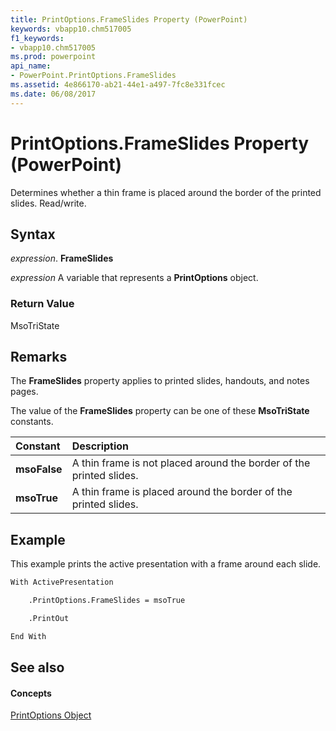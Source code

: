 ```yaml
---
title: PrintOptions.FrameSlides Property (PowerPoint)
keywords: vbapp10.chm517005
f1_keywords:
- vbapp10.chm517005
ms.prod: powerpoint
api_name:
- PowerPoint.PrintOptions.FrameSlides
ms.assetid: 4e866170-ab21-44e1-a497-7fc8e331fcec
ms.date: 06/08/2017
---
```



# PrintOptions.FrameSlides Property (PowerPoint)

Determines whether a thin frame is placed around the border of the printed slides. Read/write. 


## Syntax

 _expression_. **FrameSlides**

 _expression_ A variable that represents a **PrintOptions** object.


### Return Value

MsoTriState


## Remarks

The  **FrameSlides** property applies to printed slides, handouts, and notes pages.

The value of the  **FrameSlides** property can be one of these **MsoTriState** constants.



|**Constant**|**Description**|
|:-----|:-----|
|**msoFalse**|A thin frame is not placed around the border of the printed slides. |
|**msoTrue**| A thin frame is placed around the border of the printed slides.|

## Example

This example prints the active presentation with a frame around each slide.


```vb
With ActivePresentation

    .PrintOptions.FrameSlides = msoTrue

    .PrintOut

End With
```


## See also


#### Concepts


[PrintOptions Object](printoptions-object-powerpoint.md)

